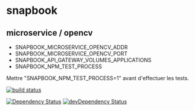# snapbook
## microservice / opencv

- SNAPBOOK_MICROSERVICE_OPENCV_ADDR
- SNAPBOOK_MICROSERVICE_OPENCV_PORT
- SNAPBOOK_API_GATEWAY_VOLUMES_APPLICATIONS
- SNAPBOOK_NPM_TEST_PROCESS

Mettre "SNAPBOOK_NPM_TEST_PROCESS=1" avant d'effectuer les tests.

[![build status](https://gitlab.com/ci/projects/11618/status.png?ref=master)](https://gitlab.com/ci/projects/11618?ref=master)

[![Dependency Status](https://david-dm.org/gperreymond/snapbook-microservice-opencv.svg)](https://david-dm.org/gperreymond/snapbook-microservice-opencv#info=dependencies)
[![devDependency Status](https://david-dm.org/gperreymond/snapbook-microservice-opencv/dev-status.svg)](https://david-dm.org/gperreymond/snapbook-microservice-opencv#info=devDependencies) 